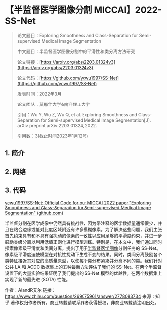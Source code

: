# 【半监督医学图像分割 MICCAI】2022-SS-Net 

> 论文题目：Exploring Smoothness and Class-Separation for Semi-supervised Medical Image Segmentation
>
> 中文题目：半监督医学图像分割中的平滑性和类分离方法研究
>
> 论文链接：[https://arxiv.org/abs/2203.01324v3](https://arxiv.org/abs/2203.01324v3)
>
> 论文代码：[https://github.com/ycwu1997/SS-Net](https://github.com/ycwu1997/SS-Net)
>
> 发表时间：2022年3月
>
> 论文团队：莫那什大学&南洋理工大学
>
> 引用：Wu Y, Wu Z, Wu Q, et al. Exploring Smoothness and Class-Separation for Semi-supervised Medical Image Segmentation[J]. arXiv preprint arXiv:2203.01324, 2022.
>
> 引用数：3(截止时间2023年1月12号)



## 1. 简介





## 2. 网络





## 3. 代码









[ycwu1997/SS-Net: Official Code for our MICCAI 2022 paper "Exploring Smoothness and Class-Separation for Semi-supervised Medical Image Segmentation" (github.com)](https://github.com/ycwu1997/ss-net)





半监督分割在医学成像中仍然具有挑战性，因为带注释的医学数据量通常很少，并且在粘合边缘或低对比度区域附近有许多模糊像素。为了解决这些问题，我们主张首先约束具有和不具有强扰动的像素的一致性以应用足够的平滑度约束，并进一步鼓励类级分离以利用低熵正则化进行模型训练。特别是，在本文中，我们通过同时探索像素级平滑度和类间分离，提出了用于[半监督医学图像](https://www.zhihu.com/search?q=半监督医学图像&search_source=Entity&hybrid_search_source=Entity&hybrid_search_extra={"sourceType"%3A"answer"%2C"sourceId"%3A2778083734})分割任务的 SS-Net。像素级平滑度迫使模型在对抗性扰动下生成不变的结果。同时，类间分离鼓励各个类特征接近其对应的高质量原型，以使每个类分布紧凑并分离不同的类。我们针对公共 LA 和 ACDC 数据集上的五种最新方法评估了我们的 SS-Net。在两个半监督设置下的大量实验结果证明了我们提出的 SS-Net 模型的优越性，在两个数据集上实现了新的最先进 (SOTA) 性能。



作者：AIandR艾尔
链接：https://www.zhihu.com/question/269075961/answer/2778083734
来源：知乎
著作权归作者所有。商业转载请联系作者获得授权，非商业转载请注明出处。